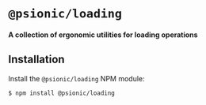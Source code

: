 # `@psionic/loading`

#### <b>A collection of ergonomic utilities for loading operations</b>

## Installation

Install the `@psionic/loading` NPM module:

```
$ npm install @psionic/loading
```
